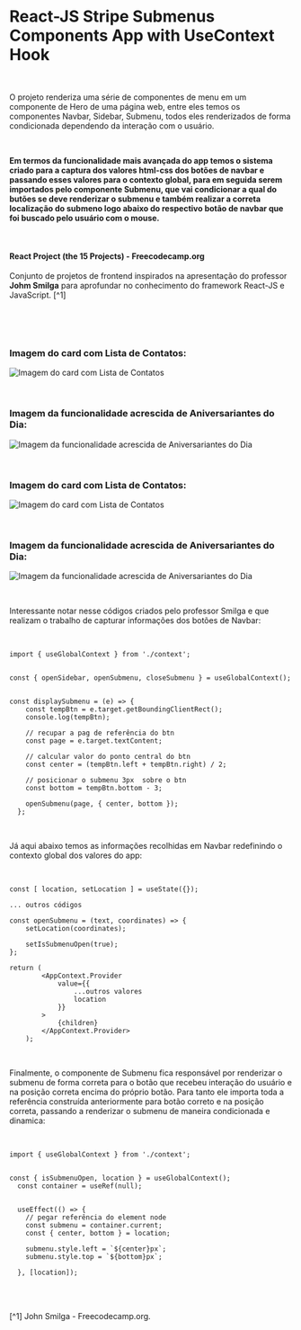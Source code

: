 # React-JS Stripe Submenus Components App with UseContext Hook

<br />

O projeto renderiza uma série de componentes de menu em um componente de Hero de uma página web, entre eles temos os componentes Navbar, Sidebar, Submenu, todos eles renderizados de forma condicionada dependendo da interação com o usuário.

<br />

**Em termos da funcionalidade mais avançada do app temos o sistema criado para a captura dos valores html-css dos botões de navbar e passando esses valores para o contexto global, para em seguida serem importados pelo componente Submenu, que vai condicionar a qual do butões se deve renderizar o submenu e também realizar a correta localização do submeno logo abaixo do respectivo botão de navbar que foi buscado pelo usuário com o mouse.**

<br />

#### React Project (the 15 Projects) - Freecodecamp.org

Conjunto de projetos de frontend inspirados na apresentação do professor **Johm Smilga** para aprofundar no conhecimento do framework React-JS e JavaScript. [^1]

<br />

[]()

<br />

### Imagem do card com Lista de Contatos:

![Imagem do card com Lista de Contatos](/public/images/)

<br />

### Imagem da funcionalidade acrescida de Aniversariantes do Dia:

![Imagem da funcionalidade acrescida de Aniversariantes do Dia](/public/images/)

<br />

### Imagem do card com Lista de Contatos:

![Imagem do card com Lista de Contatos](/public/images/)

<br />

### Imagem da funcionalidade acrescida de Aniversariantes do Dia:

![Imagem da funcionalidade acrescida de Aniversariantes do Dia](/public/images/)


<br />

Interessante notar nesse códigos criados pelo professor Smilga e que realizam o trabalho de capturar informações dos botões de Navbar:

<br />

```
import { useGlobalContext } from './context';


const { openSidebar, openSubmenu, closeSubmenu } = useGlobalContext();


const displaySubmenu = (e) => {  
    const tempBtn = e.target.getBoundingClientRect();
    console.log(tempBtn);

    // recupar a pag de referência do btn
    const page = e.target.textContent;

    // calcular valor do ponto central do btn
    const center = (tempBtn.left + tempBtn.right) / 2;

    // posicionar o submenu 3px  sobre o btn
    const bottom = tempBtn.bottom - 3;

    openSubmenu(page, { center, bottom });
  };
```

<br />

Já aqui abaixo temos as informações recolhidas em Navbar redefinindo o contexto global dos valores do app:

<br />


```
const [ location, setLocation ] = useState({});

... outros códigos

const openSubmenu = (text, coordinates) => {
    setLocation(coordinates);
    
    setIsSubmenuOpen(true);
};

return (
        <AppContext.Provider
            value={{
                ...outros valores
                location 
            }}
        >
            {children}
        </AppContext.Provider>
    );
```

<br />

Finalmente, o componente de Submenu fica responsável por renderizar o submenu de forma correta para o botão que recebeu interação do usuário e na posição correta encima do próprio botão.
Para tanto ele importa toda a referência construída anteriormente para botão correto e na posição correta, passando a renderizar o submenu de maneira condicionada e dinamica:

<br />

```
import { useGlobalContext } from './context';


const { isSubmenuOpen, location } = useGlobalContext();
  const container = useRef(null);


  useEffect(() => {
    // pegar referência do element node
    const submenu = container.current;
    const { center, bottom } = location;

    submenu.style.left = `${center}px`;
    submenu.style.top = `${bottom}px`;

  }, [location]);
```


<br />
<br />

[^1] John Smilga - Freecodecamp.org.
